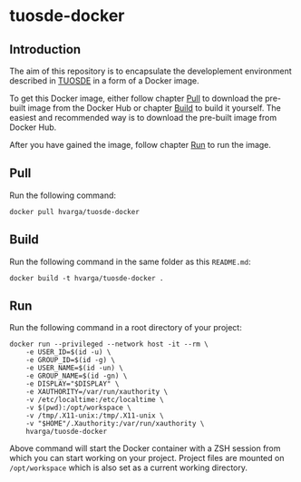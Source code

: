 # tuosde-docker

## Introduction

The aim of this repository is to encapsulate the developlement environment
described in [TUOSDE](https://www.tuosde.org/) in a form of a Docker image.

To get this Docker image, either follow chapter [Pull](#pull) to download the
pre-built image from the Docker Hub or chapter [Build](#build) to build
it yourself. The easiest and recommended way is to download the pre-built image
from Docker Hub.

After you have gained the image, follow chapter [Run](#run) to run the image.

## Pull

Run the following command:

```shell
docker pull hvarga/tuosde-docker
```

## Build

Run the following command in the same folder as this `README.md`:

```shell
docker build -t hvarga/tuosde-docker .
```

## Run

Run the following command in a root directory of your project:

```shell
docker run --privileged --network host -it --rm \
	-e USER_ID=$(id -u) \
	-e GROUP_ID=$(id -g) \
	-e USER_NAME=$(id -un) \
	-e GROUP_NAME=$(id -gn) \
	-e DISPLAY="$DISPLAY" \
	-e XAUTHORITY=/var/run/xauthority \
	-v /etc/localtime:/etc/localtime \
	-v $(pwd):/opt/workspace \
	-v /tmp/.X11-unix:/tmp/.X11-unix \
	-v "$HOME"/.Xauthority:/var/run/xauthority \
	hvarga/tuosde-docker
```

Above command will start the Docker container with a ZSH session from which you
can start working on your project. Project files are mounted on
`/opt/workspace` which is also set as a current working directory.
